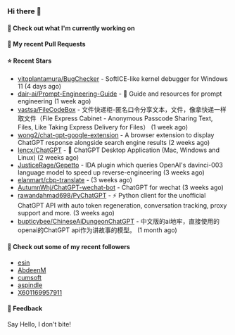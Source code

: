 ### Hi there 👋

#### 👷 Check out what I'm currently working on

#### 🔨 My recent Pull Requests


#### ⭐ Recent Stars

- [vitoplantamura/BugChecker](https://github.com/vitoplantamura/BugChecker) - SoftICE-like kernel debugger for Windows 11 (4 days ago)
- [dair-ai/Prompt-Engineering-Guide](https://github.com/dair-ai/Prompt-Engineering-Guide) - :octopus: Guide and resources for prompt engineering (1 week ago)
- [vastsa/FileCodeBox](https://github.com/vastsa/FileCodeBox) - 文件快递柜-匿名口令分享文本，文件，像拿快递一样取文件（File Express Cabinet - Anonymous Passcode Sharing Text, Files, Like Taking Express Delivery for Files） (1 week ago)
- [wong2/chat-gpt-google-extension](https://github.com/wong2/chat-gpt-google-extension) - A browser extension to display ChatGPT response alongside search engine results (2 weeks ago)
- [lencx/ChatGPT](https://github.com/lencx/ChatGPT) - 🔮 ChatGPT Desktop Application (Mac, Windows and Linux) (2 weeks ago)
- [JusticeRage/Gepetto](https://github.com/JusticeRage/Gepetto) - IDA plugin which queries OpenAI&#39;s davinci-003 language model to speed up reverse-engineering (3 weeks ago)
- [elanmart/cbp-translate](https://github.com/elanmart/cbp-translate) -  (3 weeks ago)
- [AutumnWhj/ChatGPT-wechat-bot](https://github.com/AutumnWhj/ChatGPT-wechat-bot) - ChatGPT for wechat (3 weeks ago)
- [rawandahmad698/PyChatGPT](https://github.com/rawandahmad698/PyChatGPT) - ⚡️ Python client for the unofficial ChatGPT API with auto token regeneration, conversation tracking, proxy support and more. (3 weeks ago)
- [bupticybee/ChineseAiDungeonChatGPT](https://github.com/bupticybee/ChineseAiDungeonChatGPT) - 中文版的ai地牢，直接使用的openai的ChatGPT api作为讲故事的模型。 (1 month ago)

#### 👯 Check out some of my recent followers

- [esin](https://github.com/esin)
- [AbdeenM](https://github.com/AbdeenM)
- [cumsoft](https://github.com/cumsoft)
- [aspindle](https://github.com/aspindle)
- [X601169957911](https://github.com/X601169957911)

#### 💬 Feedback

Say Hello, I don't bite!
